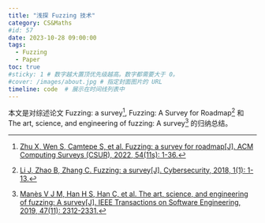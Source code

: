 ```yaml
---
title: "浅探 Fuzzing 技术"
category: CS&Maths
#id: 57
date: 2023-10-28 09:00:00
tags: 
  - Fuzzing
  - Paper
toc: true
#sticky: 1 # 数字越大置顶优先级越高。数字都需要大于 0。
#cover: /images/about.jpg # 指定封面图片的 URL
timeline: code  # 展示在时间线列表中
---
```

本文是对综述论文 Fuzzing: a survey[^1], Fuzzing: A Survey for Roadmap[^2] 和 The art, science, and engineering of fuzzing: A survey[^3] 的归纳总结。

<!--more-->



[^1]: [Zhu X, Wen S, Camtepe S, et al. Fuzzing: a survey for roadmap[J]. ACM Computing Surveys (CSUR), 2022, 54(11s): 1-36.](https://doi.org/10.1145/3512345)
[^2]: [Li J, Zhao B, Zhang C. Fuzzing: a survey[J]. Cybersecurity, 2018, 1(1): 1-13.](https://doi.org/10.1186/s42400-018-0002-y)
[^3]: [Manès V J M, Han H S, Han C, et al. The art, science, and engineering of fuzzing: A survey[J]. IEEE Transactions on Software Engineering, 2019, 47(11): 2312-2331.](https://doi.org/10.1109/TSE.2019.2946563)